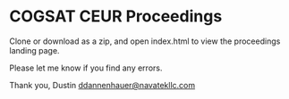 # COGSAT CEUR Proceedings

Clone or download as a zip, and open index.html to view the proceedings landing page. 

Please let me know if you find any errors.

Thank you,
Dustin
ddannenhauer@navatekllc.com
